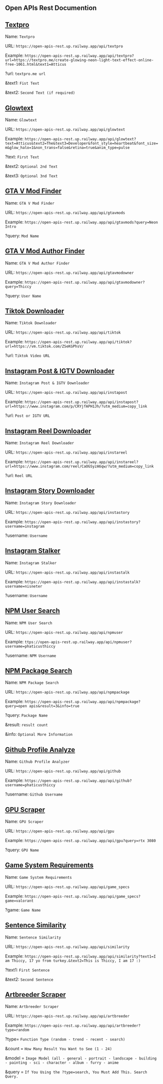## Open APIs Rest Documention

## [Textpro](https://github.com/phaticusthiccy/Open-APIs/tree/main/TextMaker)

Name: `Textpro`

URL: `https://open-apis-rest.up.railway.app/api/textpro`

Example: `https://open-apis-rest.up.railway.app/api/textpro?url=https://textpro.me/create-glowing-neon-light-text-effect-online-free-1061.html&text1=Atticus`


?url: `textpro.me url`

&text1: `Fist Text`

&text2: `Second Text (if required)`

## [Glowtext](https://github.com/phaticusthiccy/Open-APIs/tree/main/TextMaker)

Name: `Glowtext`

URL: `https://open-apis-rest.up.railway.app/api/glowtext`

Example: `https://open-apis-rest.up.railway.app/api/glowtext?text=Atticus&text2=The&text3=Developer&font_style=heartbeat&font_size=m&glow_halo=1&non_trans=false&retina=true&anim_type=pulse`


?text: `First Text`

&text2: `Optional 2nd Text`

&text3: `Optional 3nd Text`

## [GTA V Mod Finder](https://github.com/phaticusthiccy/Open-APIs/tree/main/GTAVMod-Finder)

Name: `GTA V Mod Finder`

URL: `https://open-apis-rest.up.railway.app/api/gtavmods`

Example: `https://open-apis-rest.up.railway.app/api/gtavmods?query=Neon Intro`


?query: `Mod Name`

## [GTA V Mod Author Finder](https://github.com/phaticusthiccy/Open-APIs/tree/main/GTAVMod-Finder)

Name: `GTA V Mod Author Finder`

URL: `https://open-apis-rest.up.railway.app/api/gtavmodowner`

Example: `https://open-apis-rest.up.railway.app/api/gtavmodowner?query=Thiccy`


?query: `User Name`

## [Tiktok Downloader](https://github.com/phaticusthiccy/Open-APIs/tree/main/TT-Downloader)

Name: `Tiktok Downloader`

URL: `https://open-apis-rest.up.railway.app/api/tiktok`

Example: `https://open-apis-rest.up.railway.app/api/tiktok?url=https://vm.tiktok.com/ZSeKGPhsV/`


?url: `Tiktok Video URL`
## [Instagram Post & IGTV Downloader](https://github.com/phaticusthiccy/Open-APIs/tree/main/InstaDownloader)

Name: `Instagram Post & IGTV Downloader`

URL: `https://open-apis-rest.up.railway.app/api/instapost`

Example: `https://open-apis-rest.up.railway.app/api/instapost?url=https://www.instagram.com/p/CRYjfAPH1Jh/?utm_medium=copy_link`


?url: `Post or IGTV URL`
## [Instagram Reel Downloader](https://github.com/phaticusthiccy/Open-APIs/tree/main/InstaDownloader)

Name: `Instagram Reel Downloader`

URL: `https://open-apis-rest.up.railway.app/api/instareel`

Example: `https://open-apis-rest.up.railway.app/api/instareel?url=https://www.instagram.com/reel/CaOGSyzA6qw/?utm_medium=copy_link`


?url: `Reel URL`
## [Instagram Story Downloader](https://github.com/phaticusthiccy/Open-APIs/tree/main/InstaDownloader)

Name: `Instagram Story Downloader`

URL: `https://open-apis-rest.up.railway.app/api/instastory`

Example: `https://open-apis-rest.up.railway.app/api/instastory?username=instagram`


?username: `Username`
## [Instagram Stalker](https://github.com/phaticusthiccy/Open-APIs/tree/main/InstaDownloader)

Name: `Instagram Stalker`

URL: `https://open-apis-rest.up.railway.app/api/instastalk`

Example: `https://open-apis-rest.up.railway.app/api/instastalk?username=nisneter`


?username: `Username`

## [NPM User Search](https://github.com/phaticusthiccy/Open-APIs/tree/main/NpmSearch)

Name: `NPM User Search`

URL: `https://open-apis-rest.up.railway.app/api/npmuser`

Example: `ttps://open-apis-rest.up.railway.app/api/npmuser?username=phaticusthiccy`


?username: `NPM Username`
## [NPM Package Search](https://github.com/phaticusthiccy/Open-APIs/tree/main/NpmSearch)

Name: `NPM Package Search`

URL: `https://open-apis-rest.up.railway.app/api/npmpackage`

Example: `https://open-apis-rest.up.railway.app/api/npmpackage?query=open apis&result=3&info=true`


?query: `Package Name`

&result: `result count`

&info: `Optional More Information`
## [Github Profile Analyze](https://github.com/phaticusthiccy/Open-APIs/tree/main/GithubScraper)

Name: `Github Profile Analyzer`

URL: `https://open-apis-rest.up.railway.app/api/github`

Example: `https://open-apis-rest.up.railway.app/api/github?username=phaticusthiccy`


?username: `Github Username`
## [GPU Scraper](https://github.com/phaticusthiccy/Open-APIs/tree/main/Benchmark)

Name: `GPU Scraper`

URL: `https://open-apis-rest.up.railway.app/api/gpu`

Example: `https://open-apis-rest.up.railway.app/api/gpu?query=rtx 3080`

?query: `GPU Name`
## [Game System Requirements](https://github.com/phaticusthiccy/Open-APIs/tree/main/Benchmark)

Name: `Game System Requirements`

URL: `https://open-apis-rest.up.railway.app/api/game_specs`

Example: `https://open-apis-rest.up.railway.app/api/game_specs?game=valorant`

?game: `Game Name`

## [Sentence Similarity](https://github.com/phaticusthiccy/Open-APIs/tree/main/Similarity)

Name: `Sentence Similarity`

URL: `https://open-apis-rest.up.railway.app/api/similarity`

Example: `https://open-apis-rest.up.railway.app/api/similarity?text1=I am Thiccy, 17 yo from turkey.&text2=This is Thiccy, I am 17 :)`

?text1: `First Sentence`

&text2: `Second Sentence`
## [Artbreeder Scraper](https://github.com/phaticusthiccy/Open-APIs/tree/main/Artbreeder)

Name: `Artbreeder Scraper`

URL: `https://open-apis-rest.up.railway.app/api/artbreeder`

Example: `https://open-apis-rest.up.railway.app/api/artbreeder?type=random`

?type= `Function Type (random - trend - recent - search)`

&count = `How Many Result You Want to See (1 - 24)`

&model = `Image Model (all - general - portrait - landscape - building - painting - sci - character - album - furry - anime`

&query = `If You Using the ?type=search, You Must Add This. Search Query.`
##
